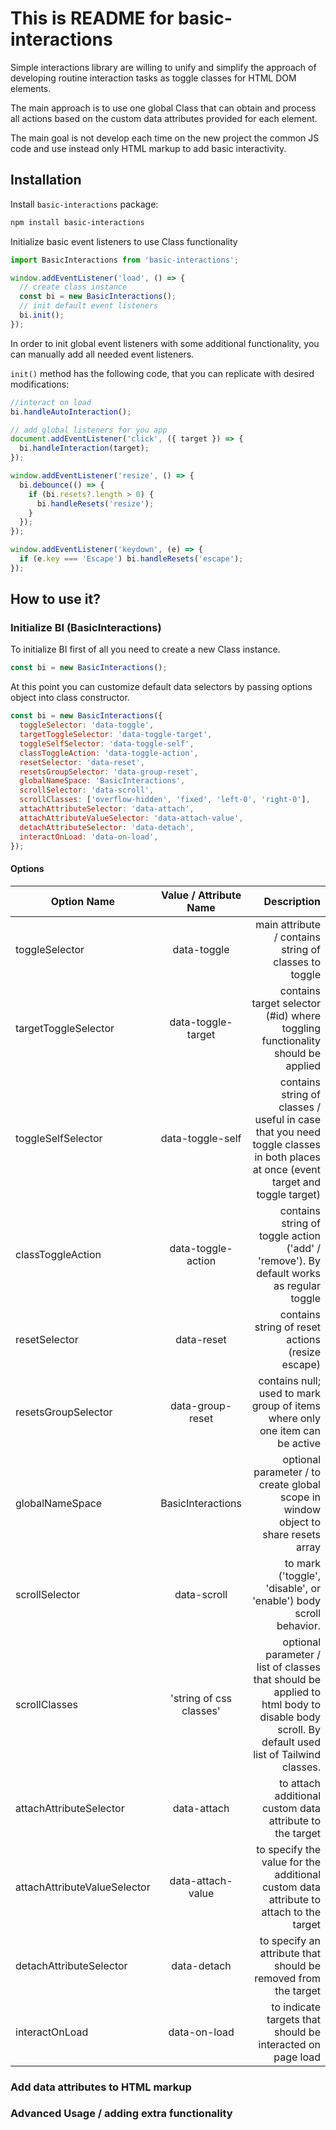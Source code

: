 # This is README for basic-interactions

Simple interactions library are willing to unify and simplify the approach of developing routine interaction tasks as toggle classes for HTML DOM elements.

The main approach is to use one global Class that can obtain and process all actions based on the custom data attributes provided for each element.

The main goal is not develop each time on the new project the common JS code and use instead only HTML markup to add basic interactivity.

## Installation

Install `basic-interactions` package:

```bash
npm install basic-interactions
```

Initialize basic event listeners to use Class functionality

```js
import BasicInteractions from 'basic-interactions';

window.addEventListener('load', () => {
  // create class instance
  const bi = new BasicInteractions();
  // init default event listeners
  bi.init();
});
```

In order to init global event listeners with some additional functionality, you can manually add all needed event listeners.

`init()` method has the following code, that you can replicate with desired modifications:

```js
//interact on load
bi.handleAutoInteraction();

// add global listeners for you app
document.addEventListener('click', ({ target }) => {
  bi.handleInteraction(target);
});

window.addEventListener('resize', () => {
  bi.debounce(() => {
    if (bi.resets?.length > 0) {
      bi.handleResets('resize');
    }
  });
});

window.addEventListener('keydown', (e) => {
  if (e.key === 'Escape') bi.handleResets('escape');
});
```

## How to use it?

### Initialize BI (BasicInteractions)

To initialize BI first of all you need to create a new Class instance.

```js
const bi = new BasicInteractions();
```

At this point you can customize default data selectors by passing options object into class constructor.

```js
const bi = new BasicInteractions({
  toggleSelector: 'data-toggle',
  targetToggleSelector: 'data-toggle-target',
  toggleSelfSelector: 'data-toggle-self',
  classToggleAction: 'data-toggle-action',
  resetSelector: 'data-reset',
  resetsGroupSelector: 'data-group-reset',
  globalNameSpace: 'BasicInteractions',
  scrollSelector: 'data-scroll',
  scrollClasses: ['overflow-hidden', 'fixed', 'left-0', 'right-0'],
  attachAttributeSelector: 'data-attach',
  attachAttributeValueSelector: 'data-attach-value',
  detachAttributeSelector: 'data-detach',
  interactOnLoad: 'data-on-load',
});
```

#### Options

| Option Name                  | Value / Attribute Name  |                                                                                                                                Description |
| ---------------------------- | :---------------------: | -----------------------------------------------------------------------------------------------------------------------------------------: |
| toggleSelector               |       data-toggle       |                                                                                      main attribute / contains string of classes to toggle |
| targetToggleSelector         |   data-toggle-target    |                                                              contains target selector (#id) where toggling functionality should be applied |
| toggleSelfSelector           |    data-toggle-self     |           contains string of classes / useful in case that you need toggle classes in both places at once (event target and toggle target) |
| classToggleAction            |   data-toggle-action    |                                                    contains string of toggle action ('add' / 'remove'). By default works as regular toggle |
| resetSelector                |       data-reset        |                                                                                           contains string of reset actions (resize escape) |
| resetsGroupSelector          |    data-group-reset     |                                                               contains null; used to mark group of items where only one item can be active |
| globalNameSpace              |    BasicInteractions    |                                                         optional parameter / to create global scope in window object to share resets array |
| scrollSelector               |       data-scroll       |                                                                           to mark ('toggle', 'disable', or 'enable') body scroll behavior. |
| scrollClasses                | 'string of css classes' | optional parameter / list of classes that should be applied to html body to disable body scroll. By default used list of Tailwind classes. |
| attachAttributeSelector      |       data-attach       |                                                                                   to attach additional custom data attribute to the target |
| attachAttributeValueSelector |    data-attach-value    |                                                      to specify the value for the additional custom data attribute to attach to the target |
| detachAttributeSelector      |       data-detach       |                                                                             to specify an attribute that should be removed from the target |
| interactOnLoad               |      data-on-load       |                                                                                 to indicate targets that should be interacted on page load |

### Add data attributes to HTML markup

<!-- TODO: add examples -->

### Advanced Usage / adding extra functionality

<!-- TODO: add example with mutation observer -->

